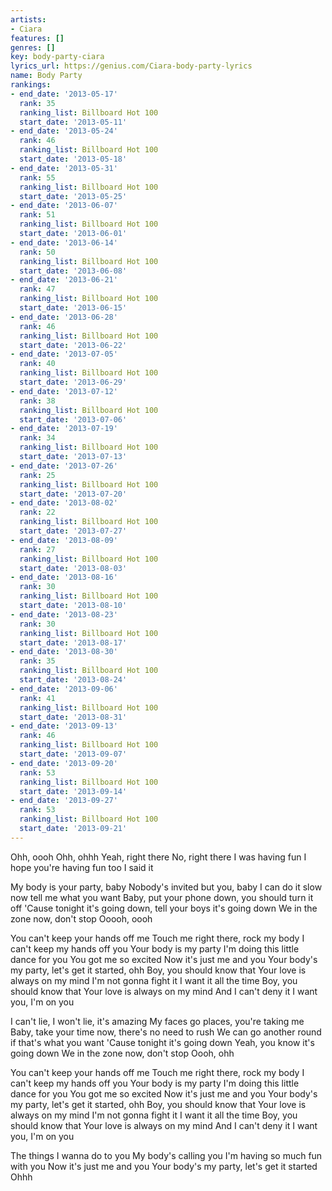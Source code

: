 ```yaml
---
artists:
- Ciara
features: []
genres: []
key: body-party-ciara
lyrics_url: https://genius.com/Ciara-body-party-lyrics
name: Body Party
rankings:
- end_date: '2013-05-17'
  rank: 35
  ranking_list: Billboard Hot 100
  start_date: '2013-05-11'
- end_date: '2013-05-24'
  rank: 46
  ranking_list: Billboard Hot 100
  start_date: '2013-05-18'
- end_date: '2013-05-31'
  rank: 55
  ranking_list: Billboard Hot 100
  start_date: '2013-05-25'
- end_date: '2013-06-07'
  rank: 51
  ranking_list: Billboard Hot 100
  start_date: '2013-06-01'
- end_date: '2013-06-14'
  rank: 50
  ranking_list: Billboard Hot 100
  start_date: '2013-06-08'
- end_date: '2013-06-21'
  rank: 47
  ranking_list: Billboard Hot 100
  start_date: '2013-06-15'
- end_date: '2013-06-28'
  rank: 46
  ranking_list: Billboard Hot 100
  start_date: '2013-06-22'
- end_date: '2013-07-05'
  rank: 40
  ranking_list: Billboard Hot 100
  start_date: '2013-06-29'
- end_date: '2013-07-12'
  rank: 38
  ranking_list: Billboard Hot 100
  start_date: '2013-07-06'
- end_date: '2013-07-19'
  rank: 34
  ranking_list: Billboard Hot 100
  start_date: '2013-07-13'
- end_date: '2013-07-26'
  rank: 25
  ranking_list: Billboard Hot 100
  start_date: '2013-07-20'
- end_date: '2013-08-02'
  rank: 22
  ranking_list: Billboard Hot 100
  start_date: '2013-07-27'
- end_date: '2013-08-09'
  rank: 27
  ranking_list: Billboard Hot 100
  start_date: '2013-08-03'
- end_date: '2013-08-16'
  rank: 30
  ranking_list: Billboard Hot 100
  start_date: '2013-08-10'
- end_date: '2013-08-23'
  rank: 30
  ranking_list: Billboard Hot 100
  start_date: '2013-08-17'
- end_date: '2013-08-30'
  rank: 35
  ranking_list: Billboard Hot 100
  start_date: '2013-08-24'
- end_date: '2013-09-06'
  rank: 41
  ranking_list: Billboard Hot 100
  start_date: '2013-08-31'
- end_date: '2013-09-13'
  rank: 46
  ranking_list: Billboard Hot 100
  start_date: '2013-09-07'
- end_date: '2013-09-20'
  rank: 53
  ranking_list: Billboard Hot 100
  start_date: '2013-09-14'
- end_date: '2013-09-27'
  rank: 53
  ranking_list: Billboard Hot 100
  start_date: '2013-09-21'
---
```

Ohh, oooh
Ohh, ohhh
Yeah, right there
No, right there
I was having fun
I hope you're having fun too
I said it


My body is your party, baby
Nobody's invited but you, baby
I can do it slow now tell me what you want
Baby, put your phone down, you should turn it off
'Cause tonight it's going down, tell your boys it's going down
We in the zone now, don't stop
Ooooh, oooh


You can't keep your hands off me
Touch me right there, rock my body
I can't keep my hands off you
Your body is my party
I'm doing this little dance for you
You got me so excited
Now it's just me and you
Your body's my party, let's get it started, ohh
Boy, you should know that
Your love is always on my mind
I'm not gonna fight it
I want it all the time
Boy, you should know that
Your love is always on my mind
And I can't deny it
I want you, I'm on you


I can't lie, I won't lie, it's amazing
My faces go places, you're taking me
Baby, take your time now, there's no need to rush
We can go another round if that's what you want
'Cause tonight it's going down
Yeah, you know it's going down
We in the zone now, don't stop
Oooh, ohh


You can't keep your hands off me
Touch me right there, rock my body
I can't keep my hands off you
Your body is my party
I'm doing this little dance for you
You got me so excited
Now it's just me and you
Your body's my party, let's get it started, ohh
Boy, you should know that
Your love is always on my mind
I'm not gonna fight it
I want it all the time
Boy, you should know that
Your love is always on my mind
And I can't deny it
I want you, I'm on you


The things I wanna do to you
My body's calling you
I'm having so much fun with you
Now it's just me and you
Your body's my party, let's get it started
Ohhh
